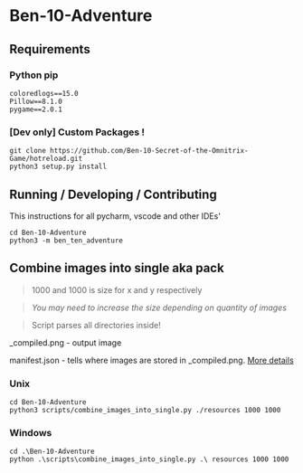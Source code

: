 # Ben-10-Adventure


## Requirements
### Python pip
```
coloredlogs==15.0
Pillow==8.1.0
pygame==2.0.1
```
### [Dev only] Custom Packages !

```
git clone https://github.com/Ben-10-Secret-of-the-Omnitrix-Game/hotreload.git
python3 setup.py install
```

## Running / Developing / Contributing 
This instructions for all pycharm, vscode and other IDEs'
```
cd Ben-10-Adventure
python3 -m ben_ten_adventure
```

## Combine images into single aka pack
> 1000 and 1000 is size for x and y respectively

> *You may need to increase the size depending on quantity of images*

> Script parses all directories inside!

_compiled.png - output image

manifest.json - tells where images are stored in _compiled.png. [More details](https://github.com/Ben-10-Secret-of-the-Omnitrix-Game/Ben-10-Adventure/blob/main/scripts/combine_images_into_single.py#L74-L80)
### Unix
```
cd Ben-10-Adventure
python3 scripts/combine_images_into_single.py ./resources 1000 1000
```
### Windows
```
cd .\Ben-10-Adventure
python .\scripts\combine_images_into_single.py .\ resources 1000 1000
```

